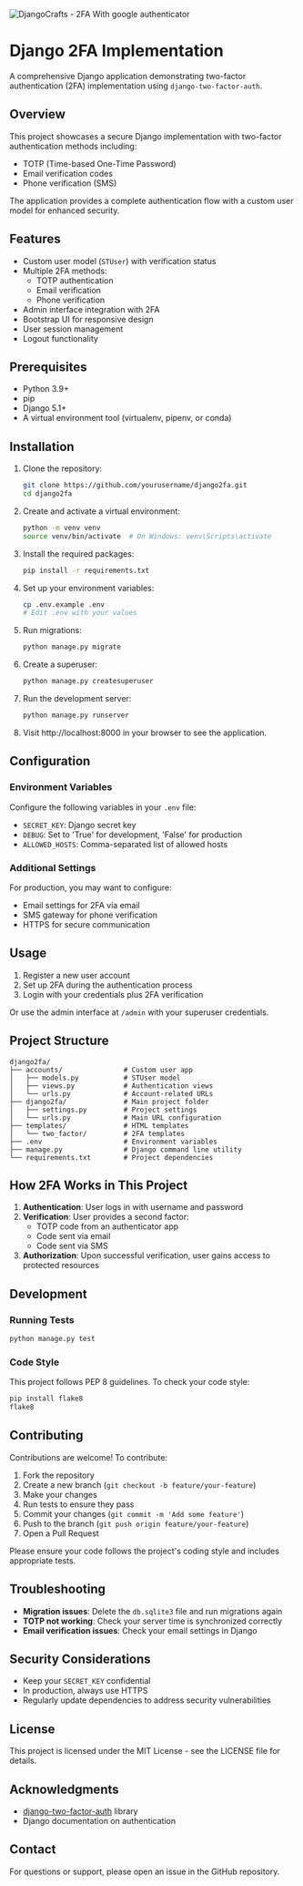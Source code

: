 ![DjangoCrafts - 2FA With google authenticator](https://github.com/user-attachments/assets/bab4c18c-bccb-4e30-94f4-0f67cd775304)

# Django 2FA Implementation

A comprehensive Django application demonstrating two-factor authentication (2FA) implementation using `django-two-factor-auth`.

## Overview

This project showcases a secure Django implementation with two-factor authentication methods including:
- TOTP (Time-based One-Time Password)
- Email verification codes
- Phone verification (SMS)

The application provides a complete authentication flow with a custom user model for enhanced security.

## Features

- Custom user model (`STUser`) with verification status
- Multiple 2FA methods:
  - TOTP authentication
  - Email verification
  - Phone verification
- Admin interface integration with 2FA
- Bootstrap UI for responsive design
- User session management
- Logout functionality

## Prerequisites

- Python 3.9+
- pip
- Django 5.1+
- A virtual environment tool (virtualenv, pipenv, or conda)

## Installation

1. Clone the repository:
   ```bash
   git clone https://github.com/yourusername/django2fa.git
   cd django2fa
   ```

2. Create and activate a virtual environment:
   ```bash
   python -m venv venv
   source venv/bin/activate  # On Windows: venv\Scripts\activate
   ```

3. Install the required packages:
   ```bash
   pip install -r requirements.txt
   ```

4. Set up your environment variables:
   ```bash
   cp .env.example .env
   # Edit .env with your values
   ```

5. Run migrations:
   ```bash
   python manage.py migrate
   ```

6. Create a superuser:
   ```bash
   python manage.py createsuperuser
   ```

7. Run the development server:
   ```bash
   python manage.py runserver
   ```

8. Visit http://localhost:8000 in your browser to see the application.

## Configuration

### Environment Variables

Configure the following variables in your `.env` file:
- `SECRET_KEY`: Django secret key
- `DEBUG`: Set to 'True' for development, 'False' for production
- `ALLOWED_HOSTS`: Comma-separated list of allowed hosts

### Additional Settings

For production, you may want to configure:
- Email settings for 2FA via email
- SMS gateway for phone verification
- HTTPS for secure communication

## Usage

1. Register a new user account
2. Set up 2FA during the authentication process
3. Login with your credentials plus 2FA verification

Or use the admin interface at `/admin` with your superuser credentials.

## Project Structure
 
```
django2fa/
├── accounts/               # Custom user app
│   ├── models.py           # STUser model
│   ├── views.py            # Authentication views
│   └── urls.py             # Account-related URLs
├── django2fa/              # Main project folder
│   ├── settings.py         # Project settings
│   └── urls.py             # Main URL configuration
├── templates/              # HTML templates
│   └── two_factor/         # 2FA templates
├── .env                    # Environment variables
├── manage.py               # Django command line utility
└── requirements.txt        # Project dependencies
```

## How 2FA Works in This Project

1. **Authentication**: User logs in with username and password
2. **Verification**: User provides a second factor:
   - TOTP code from an authenticator app
   - Code sent via email
   - Code sent via SMS
3. **Authorization**: Upon successful verification, user gains access to protected resources

## Development

### Running Tests

```bash
python manage.py test
```

### Code Style

This project follows PEP 8 guidelines. To check your code style:

```bash
pip install flake8
flake8
```

## Contributing

Contributions are welcome! To contribute:

1. Fork the repository
2. Create a new branch (`git checkout -b feature/your-feature`)
3. Make your changes
4. Run tests to ensure they pass
5. Commit your changes (`git commit -m 'Add some feature'`)
6. Push to the branch (`git push origin feature/your-feature`)
7. Open a Pull Request

Please ensure your code follows the project's coding style and includes appropriate tests.

## Troubleshooting

- **Migration issues**: Delete the `db.sqlite3` file and run migrations again
- **TOTP not working**: Check your server time is synchronized correctly
- **Email verification issues**: Check your email settings in Django

## Security Considerations

- Keep your `SECRET_KEY` confidential
- In production, always use HTTPS
- Regularly update dependencies to address security vulnerabilities

## License

This project is licensed under the MIT License - see the LICENSE file for details.

## Acknowledgments

- [django-two-factor-auth](https://github.com/jazzband/django-two-factor-auth) library
- Django documentation on authentication

## Contact

For questions or support, please open an issue in the GitHub repository.

